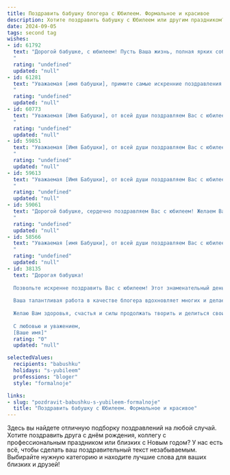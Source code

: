 ```yaml
---
title: Поздравить бабушку блогера с Юбилеем. Формальное и красивое
description: Хотите поздравить бабушку с Юбилеем или другим праздником? Наш ИИ создаст незабываемое поздравление, а вы обязательно выделитесь среди других.  
date: 2024-09-05
tags: second tag
wishes:
- id: 61792
  text: "Дорогой бабушке, с юбилеем! Пусть Ваша жизнь, полная ярких событий и мудрости, будет источником вдохновения для всех, кто Вас знает.  Ваша работа блогера - это не просто хобби, а способ поделиться опытом, знаниями и  радостью с широкой аудиторией. Желаем Вам крепкого здоровья, новых  творческих идей и бесконечной любви близких!
  "
  rating: "undefined"
  updated: "null"
- id: 61281
  text: "Уважаемая [имя бабушки], примите самые искренние поздравления с юбилеем! Ваша жизнь — яркий пример мудрости, доброты и таланта.  Особую благодарность хочется выразить за вашу активную блогерскую деятельность,  которая вдохновляет  многих людей и  оставляет позитивный след в сети. Желаем вам крепкого здоровья,  неиссякаемого  оптимизма и  новых интересных проектов.
  "
  rating: "undefined"
  updated: "null"
- id: 60773
  text: "Уважаемая [Имя Бабушки], от всей души поздравляем Вас с юбилеем! Ваш талант блогера вдохновляет многих, а Ваша мудрость и жизнерадостность - пример для всех. Желаем Вам крепкого здоровья, творческих успехов и долгих лет жизни, наполненных радостью и любовью близких!
  "
  rating: "undefined"
  updated: "null"
- id: 59851
  text: "Уважаемая [Имя Бабушки], от всей души поздравляем Вас с юбилеем! Пусть ваша жизнь, полная вдохновения и творчества, продолжает радовать Вас новыми открытиями и достижениями. Ваша блогерская деятельность, несомненно, вдохновляет многих, и мы желаем Вам дальнейших успехов в этом направлении.  Будьте здоровы, счастливы и  оставайтесь такой же энергичной и позитивной!
  "
  rating: "undefined"
  updated: "null"
- id: 59613
  text: "Уважаемая [Имя Бабушки], от всей души поздравляем Вас с юбилеем! Вы – талантливый блогер, который вдохновляет своим творчеством и делится ценным опытом с многочисленными подписчиками. Желаем Вам крепкого здоровья, неиссякаемой энергии и новых творческих побед!
  "
  rating: "undefined"
  updated: "null"
- id: 59061
  text: "Дорогой бабушке, сердечно поздравляем Вас с юбилеем! Желаем Вам долгих лет жизни, крепкого здоровья, неиссякаемой энергии, вдохновения и радости от каждого прожитого дня. Пусть Ваш талант блогера продолжает радовать и вдохновлять Ваших подписчиков, а Ваши мудрость и доброта остаются опорой для близких.
  "
  rating: "undefined"
  updated: "null"
- id: 58566
  text: "Уважаемая [имя Бабушки], от всей души поздравляем Вас с юбилеем!  Желаем Вам крепкого здоровья, бодрости духа,  творческих успехов и процветания в вашем блогерском деле. Пусть Ваш талант и харизма продолжают вдохновлять  Ваших подписчиков,  а каждый день приносит новые  яркие моменты.  С  днем рождения!
  "
  rating: "undefined"
  updated: "null"
- id: 38135
  text: "Дорогая бабушка!
  
  Позвольте искренне поздравить Вас с юбилеем! Этот знаменательный день – не только повод для радости, но и возможность вспомнить о всех тех светлых моментах, которые Вы подарили нам своим мудрым советом и тёплым словом.
  
  Ваша талантливая работа в качестве блогера вдохновляет многих и делает мир ярче. Благодаря Вашему опыту и пониманию жизни, Вы делаете ценные и полезные советы доступными для всех, кто стремится к саморазвитию и стремлению к лучшему.
  
  Желаю Вам здоровья, счастья и силы продолжать творить и делиться своим уникальным видением мира. Пусть каждый новый пост приносит Вам радость, а общение с подписчиками наполняет сердце теплом и удовлетворением.
  
  С любовью и уважением,
  [Ваше имя]"
  rating: "0"
  updated: "null"

selectedValues:
  recipients: "babushku"
  holidays: "s-yubileem"
  professions: "bloger"
  style: "formalnoje"

links:
- slug: "pozdravit-babushku-s-yubileem-formalnoje"
  title: "Поздравить бабушку с Юбилеем. Формальное и красивое"
---
```


Здесь вы найдете отличную подборку поздравлений на любой случай. 
Хотите поздравить друга с днём рождения, коллегу с профессиональным праздником или близких с Новым годом? У нас есть всё, чтобы сделать ваш поздравительный текст незабываемым. Выбирайте нужную категорию и находите лучшие слова для ваших близких и друзей!
